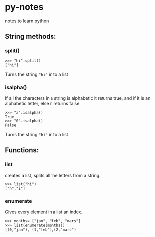 py-notes
========

notes to learn python

## String methods:
### split()
```
>>> "hi".split()
["hi"]
```
Turns the string `"hi"` in to a list 

### isalpha()
If all the characters in a string is alphabetic it returns true, and if it is an alphabetic letter, else it returns false.
```
>>> "a".isalpha()
True
>>> "0".isalpha()
False
```
Turns the string `"hi"` in to a list 

## Functions:
### list 
creates a list, splits all the letters from a string.
```
>>> list("hi")
["h","i"]`
```

### enumerate
Gives every element in a list an index.
```
>>> months= ["jan", "feb", "mars"] 
>>> list(enumerate(months)) 
[(0,"jan"), (1,"feb"),(2,"mars")


